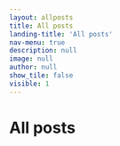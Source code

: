 ```yaml
---
layout: allposts
title: All posts
landing-title: 'All posts'
nav-menu: true
description: null
image: null
author: null
show_tile: false
visible: 1
---
```


<h1>All posts</h1>
